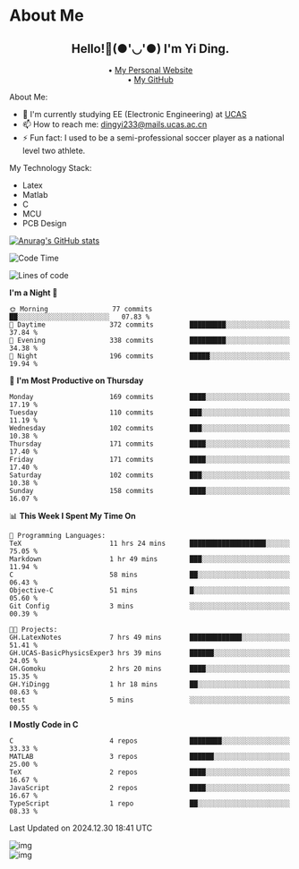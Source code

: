 # About Me

<h2 style="text-align:center;"> Hello!👋(●'◡'●) I'm Yi Ding.</h2>

<div style="text-align:center;">
  • <a href="https://yidingg.github.io/YiDingg">My Personal Website</a><br>
  • <a href="https://github.com/YiDingg">My GitHub</a>
</div>

About Me:
- 🔭 I'm currently studying EE (Electronic Engineering) at [UCAS](https://www.ucas.ac.cn/)
- 📫 How to reach me: dingyi233@mails.ucas.ac.cn
- ⚡ Fun fact: I used to be a semi-professional soccer player as a national level two athlete.

My Technology Stack:
- Latex
- Matlab
- C
- MCU
- PCB Design

[![Anurag's GitHub stats](https://github-readme-stats.vercel.app/api?username=YiDingg)](https://github.com/anuraghazra/github-readme-stats)

<!--START_SECTION:waka-->
![Code Time](http://img.shields.io/badge/Code%20Time-858%20hrs%2046%20mins-blue)

![Lines of code](https://img.shields.io/badge/From%20Hello%20World%20I%27ve%20Written-629.7%20thousand%20lines%20of%20code-blue)

**I'm a Night 🦉** 

```text
🌞 Morning                77 commits          ██░░░░░░░░░░░░░░░░░░░░░░░   07.83 % 
🌆 Daytime                372 commits         █████████░░░░░░░░░░░░░░░░   37.84 % 
🌃 Evening                338 commits         █████████░░░░░░░░░░░░░░░░   34.38 % 
🌙 Night                  196 commits         █████░░░░░░░░░░░░░░░░░░░░   19.94 % 
```
📅 **I'm Most Productive on Thursday** 

```text
Monday                   169 commits         ████░░░░░░░░░░░░░░░░░░░░░   17.19 % 
Tuesday                  110 commits         ███░░░░░░░░░░░░░░░░░░░░░░   11.19 % 
Wednesday                102 commits         ███░░░░░░░░░░░░░░░░░░░░░░   10.38 % 
Thursday                 171 commits         ████░░░░░░░░░░░░░░░░░░░░░   17.40 % 
Friday                   171 commits         ████░░░░░░░░░░░░░░░░░░░░░   17.40 % 
Saturday                 102 commits         ███░░░░░░░░░░░░░░░░░░░░░░   10.38 % 
Sunday                   158 commits         ████░░░░░░░░░░░░░░░░░░░░░   16.07 % 
```


📊 **This Week I Spent My Time On** 

```text
💬 Programming Languages: 
TeX                      11 hrs 24 mins      ███████████████████░░░░░░   75.05 % 
Markdown                 1 hr 49 mins        ███░░░░░░░░░░░░░░░░░░░░░░   11.94 % 
C                        58 mins             ██░░░░░░░░░░░░░░░░░░░░░░░   06.43 % 
Objective-C              51 mins             █░░░░░░░░░░░░░░░░░░░░░░░░   05.60 % 
Git Config               3 mins              ░░░░░░░░░░░░░░░░░░░░░░░░░   00.39 % 

🐱‍💻 Projects: 
GH.LatexNotes            7 hrs 49 mins       █████████████░░░░░░░░░░░░   51.41 % 
GH.UCAS-BasicPhysicsExper3 hrs 39 mins       ██████░░░░░░░░░░░░░░░░░░░   24.05 % 
GH.Gomoku                2 hrs 20 mins       ████░░░░░░░░░░░░░░░░░░░░░   15.35 % 
GH.YiDingg               1 hr 18 mins        ██░░░░░░░░░░░░░░░░░░░░░░░   08.63 % 
test                     5 mins              ░░░░░░░░░░░░░░░░░░░░░░░░░   00.55 % 
```

**I Mostly Code in C** 

```text
C                        4 repos             ████████░░░░░░░░░░░░░░░░░   33.33 % 
MATLAB                   3 repos             ██████░░░░░░░░░░░░░░░░░░░   25.00 % 
TeX                      2 repos             ████░░░░░░░░░░░░░░░░░░░░░   16.67 % 
JavaScript               2 repos             ████░░░░░░░░░░░░░░░░░░░░░   16.67 % 
TypeScript               1 repo              ██░░░░░░░░░░░░░░░░░░░░░░░   08.33 % 
```




 Last Updated on 2024.12.30 18:41 UTC
<!--END_SECTION:waka-->

<!-- Coding activity over the last year -->
<div class='center'><img src='https://wakatime.com/share/@YiDingg/260601e0-8e46-41ab-9832-d4d0ae5fd0bd.svg' alt='img'/></div>

<!-- Languages over the last year -->
<div class='center'><img src='https://wakatime.com/share/@YiDingg/99546fa3-4cc3-4808-ab6e-13f38e27aba1.svg' alt='img'/></div>
